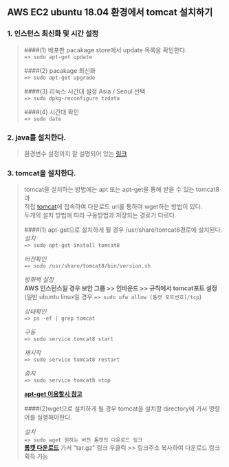 ## AWS EC2 ubuntu 18.04 환경에서 tomcat 설치하기

### 1. 인스턴스 최신화 및 시간  설정
> ####(1) 배포판 pacakage store에서 update 목록을 확인한다.    
> ```=> sudo apt-get update```    
> 
> ####(2) pacakage 최신화   
> ```=> sudo apt-get upgrade```    
>    
> ####(3) 리눅스 시간대 설정 Asia / Seoul 선택        
> ```=> sudo dpkg-reconfigure tzdata ```   
> 
> ####(4) 시간대 확인    
> ```=> sudo date ```   

### 2. java를 설치한다.
> 환경변수 설정까지 잘 설명되어 있는 [링크](https://all-record.tistory.com/181?category=733055)     
> 


### 3. tomcat을 설치한다.
> tomcat을 설치하는 방법에는 apt 또는 apt-get을 통해 받을 수 있는 tomcat8과      
> 직접 [tomcat](https://tomcat.apache.org/)에 접속하여 다운로드 uri를 통하여 wget하는 방법이 있다.   
> 두개의 설치 방법에 따라 구동방법과 저장되는 경로가 다르다.
> 
> ####(1) apt-get으로 설치하게 될 경우 /usr/share/tomcat8경로에 설치된다.     
> *설치*   
> ```=> sudo apt-get install tomcat8```  
> 
> *버전확인*   
> ```=> sudo /usr/share/tomcat8/bin/version.sh```    
> 
> *방화벽 설정*   
> **AWS 인스턴스일 경우 보안 그룹 >> 인바운드 >> 규칙에서 tomcat포트 설정**    
> (일반 ubuntu linux일 경우 ```=> sudo ufw allow (톰캣 포트번호)/tcp```)     
> 
> *상태확인*   
> ```=> ps -ef | grep tomcat```    
> 
> *구동*   
> ```=> sudo service tomcat8 start```     
> 
> *재시작*    
> ```=> sudo service tomcat8 restart```   
> 
> *중지*   
> ```=> sudo service tomcat8 stop```    
> 
> **[apt-get 이용할시 참고](https://all-record.tistory.com/182)**     
> 
> ####(2)wget으로 설치하게 될 경우 tomcat을 설치할 directory에 가서 명령어를 실행해야한다.    
> 
> *설치*    
> ```=> sudo wget 원하는 버전 톰캣의 다운로드 링크```     
> **[톰캣 다운로드](http://tomcat.apache.org/)** 가서 "tar.gz" 링크 우클릭 >> 링크주소 복사하여 다운로드 링크 획득 가능    
> 
> 
>
